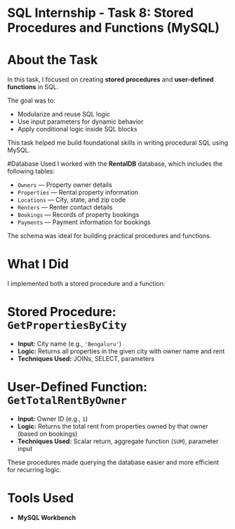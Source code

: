 # SQL Internship - Task 8: Stored Procedures and Functions (MySQL)

# About the Task
In this task, I focused on creating **stored procedures** and **user-defined functions** in SQL.

The goal was to:
- Modularize and reuse SQL logic
- Use input parameters for dynamic behavior
- Apply conditional logic inside SQL blocks

This task helped me build foundational skills in writing procedural SQL using MySQL.


#Database Used
I worked with the **RentalDB** database, which includes the following tables:
- `Owners` — Property owner details
- `Properties` — Rental property information
- `Locations` — City, state, and zip code
- `Renters` — Renter contact details
- `Bookings` — Records of property bookings
- `Payments` — Payment information for bookings

The schema was ideal for building practical procedures and functions.


# What I Did

I implemented both a stored procedure and a function:

#  Stored Procedure: `GetPropertiesByCity`
- **Input:** City name (e.g., `'Bengaluru'`)
- **Logic:** Returns all properties in the given city with owner name and rent
- **Techniques Used:** JOINs, SELECT, parameters

#  User-Defined Function: `GetTotalRentByOwner`
- **Input:** Owner ID (e.g., `1`)
- **Logic:** Returns the total rent from properties owned by that owner (based on bookings)
- **Techniques Used:** Scalar return, aggregate function (`SUM`), parameter input

These procedures made querying the database easier and more efficient for recurring logic.


#  Tools Used
- **MySQL Workbench**
